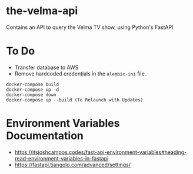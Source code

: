 # the-velma-api
Contains an API to query the Velma TV show, using Python's FastAPI

# To Do
- Transfer database to AWS
- Remove hardcoded credentials in the `alembic-ini` file. 

```
docker-compose build
docker-compose up -d
docker-compose down
docker-compose up --build (To Relaunch with Updates)
```

# Environment Variables Documentation
- https://itsjoshcampos.codes/fast-api-environment-variables#heading-read-environment-variables-in-fastapi
- https://fastapi.tiangolo.com/advanced/settings/
